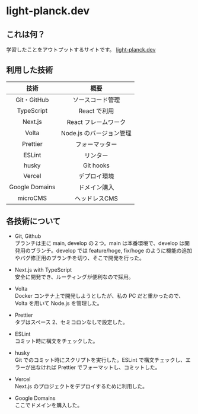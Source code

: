 # light-planck.dev

## これは何？

学習したことをアウトプットするサイトです。
[light-planck.dev](https://www.light-planck.dev/)

## 利用した技術

|      技術      |           概要           |
| :------------: | :----------------------: |
|  Git・GitHub   |     ソースコード管理     |
|   TypeScript   |       React で利用       |
|    Next.js     |   React フレームワーク   |
|     Volta      | Node.js のバージョン管理 |
|    Prettier    |      フォーマッター      |
|     ESLint     |         リンター         |
|     husky      |        Git hooks         |
|     Vercel     |       デプロイ環境       |
| Google Domains |       ドメイン購入       |
|    microCMS    |      ヘッドレスCMS       |

## 各技術について

- Git, Github  
  ブランチは主に main, develop の２つ。main は本番環境で、develop は開発用のブランチ。develop では feature/hoge, fix/hoge のように機能の追加やバグ修正用のブランチを切り、そこで開発を行った。

- Next.js with TypeScript  
  安全に開発でき、ルーティングが便利なので採用。

- Volta  
  Docker コンテナ上で開発しようとしたが、私の PC だと重かったので、Volta を用いて Node.js を管理した。

- Prettier  
  タブはスペース 2、セミコロンなしで設定した。

- ESLint  
  コミット時に構文をチェックした。

- husky  
  Git でのコミット時にスクリプトを実行した。ESLint で構文チェックし、エラーが出なければ Prettier でフォーマットし、コミットした。

- Vercel  
  Next.js のプロジェクトをデプロイするために利用した。

- Google Domains  
  ここでドメインを購入した。
